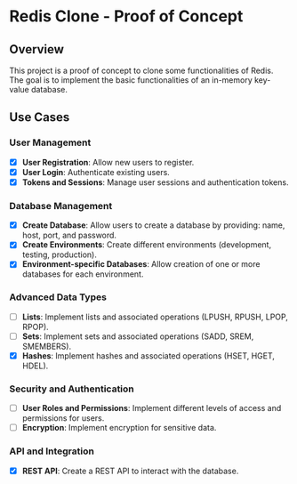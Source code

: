 # Redis Clone - Proof of Concept

## Overview

This project is a proof of concept to clone some functionalities of Redis. The goal is to implement the basic functionalities of an in-memory key-value database.

## Use Cases

### **User Management**
- [x] **User Registration**: Allow new users to register.
- [x] **User Login**: Authenticate existing users.
- [x] **Tokens and Sessions**: Manage user sessions and authentication tokens.

### **Database Management**
- [x] **Create Database**: Allow users to create a database by providing: name, host, port, and password.
- [x] **Create Environments**: Create different environments (development, testing, production).
- [x] **Environment-specific Databases**: Allow creation of one or more databases for each environment.

### **Advanced Data Types**
- [ ] **Lists**: Implement lists and associated operations (LPUSH, RPUSH, LPOP, RPOP).
- [ ] **Sets**: Implement sets and associated operations (SADD, SREM, SMEMBERS).
- [x] **Hashes**: Implement hashes and associated operations (HSET, HGET, HDEL).

### **Security and Authentication**
- [ ] **User Roles and Permissions**: Implement different levels of access and permissions for users.
- [ ] **Encryption**: Implement encryption for sensitive data.

### **API and Integration**
- [x] **REST API**: Create a REST API to interact with the database.



